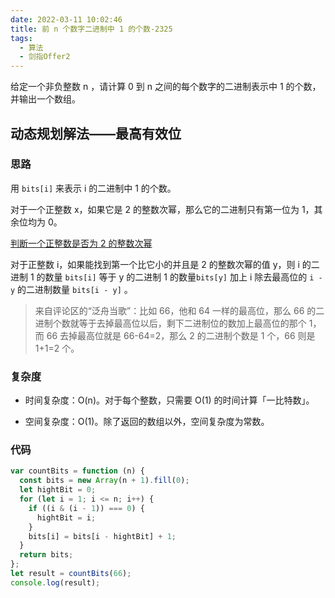 ```yaml
---
date: 2022-03-11 10:02:46
title: 前 n 个数字二进制中 1 的个数-2325
tags:
  - 算法
  - 剑指Offer2
---
```


给定一个非负整数 n ，请计算 0 到 n 之间的每个数字的二进制表示中 1 的个数，并输出一个数组。

## 动态规划解法——最高有效位

### 思路

用 `bits[i]` 来表示 i 的二进制中 1 的个数。

对于一个正整数 x，如果它是 2 的整数次幂，那么它的二进制只有第一位为 1，其余位均为 0。

[判断一个正整数是否为 2 的整数次幂](/document/%E7%AE%97%E6%B3%95/%E7%AE%97%E6%B3%95%E8%AE%B0%E5%BD%95/%E5%88%A4%E6%96%AD%E4%B8%80%E4%B8%AA%E6%AD%A3%E6%95%B4%E6%95%B0%E6%98%AF%E5%90%A6%E4%B8%BA2%E7%9A%84%E6%95%B4%E6%95%B0%E6%AC%A1%E5%B9%82)

对于正整数 i，如果能找到第一个比它小的并且是 2 的整数次幂的值 y，则 i 的二进制 1 的数量 `bits[i]` 等于 y 的二进制 1 的数量`bits[y]` 加上 i 除去最高位的 `i - y` 的二进制数量 `bits[i - y]` 。

> 来自评论区的“泛舟当歌”：比如 66，他和 64 一样的最高位，那么 66 的二进制个数就等于去掉最高位以后，剩下二进制位的数加上最高位的那个 1，而 66 去掉最高位就是 66-64=2，那么 2 的二进制个数是 1 个，66 则是 1+1=2 个。

### 复杂度

- 时间复杂度：O(n)。对于每个整数，只需要 O(1) 的时间计算「一比特数」。

- 空间复杂度：O(1)。除了返回的数组以外，空间复杂度为常数。

### 代码

```js
var countBits = function (n) {
  const bits = new Array(n + 1).fill(0);
  let hightBit = 0;
  for (let i = 1; i <= n; i++) {
    if ((i & (i - 1)) === 0) {
      hightBit = i;
    }
    bits[i] = bits[i - hightBit] + 1;
  }
  return bits;
};
let result = countBits(66);
console.log(result);
```
